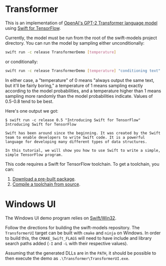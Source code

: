 # Transformer

This is an implementation of [OpenAI's GPT-2 Transformer language model](https://github.com/openai/gpt-2) using [Swift for TensorFlow](https://github.com/tensorflow/swift).

Currently, the model must be run from the root of the swift-models project directory. You can run 
the model by sampling either unconditionally:

```sh
swift run -c release TransformerDemo [temperature]
```

or conditionally:

```sh
swift run -c release TransformerDemo [temperature] "conditioning text"
```

In either case, a "temperature" of 0 means "always output the same text, but it'll be fairly boring,"
a temperature of 1 means sampling exactly according to the model probabilities, and a temperature
higher than 1 means sampling more randomly than the model probabilities indicate. Values of 0.5-0.8 tend
to be best.

Here's one output we got:

```console
$ swift run -c release 0.5 "Introducing Swift for TensorFlow"
Introducing Swift for TensorFlow

Swift has been around since the beginning. It was created by the Swift team to enable developers to write Swift code. It is a powerful language for developing many different types of data structures.

In this tutorial, we will show you how to use Swift to write a simple, simple TensorFlow program.
```

This code requires a Swift for TensorFlow toolchain.
To get a toolchain, you can:

1. [Download a pre-built package](https://github.com/tensorflow/swift/blob/master/Installation.md).
2. [Compile a toolchain from source](https://github.com/apple/swift/tree/tensorflow#building-swift-for-tensorflow).

# Windows UI

The Windows UI demo program relies on [Swift/Win32](https://github.com/compnerd/swift-win32).

Follow the directions for building the swift-models repository.  The
`TransformerUI` target can be built with `cmake` and `ninja` on Windows.  In
order to build this, the `CMAKE_Swift_FLAGS` will need to have include and
library search paths added (`-I` and `-L` with their respective values).

Assuming that the generated DLLs are in the `PATH`, it should be possible to
then execute the demo as `.\Transformer\TransformerUI.exe`.
